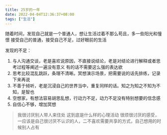 ```yaml
---
title: 25岁的一年
date: 2022-04-04T12:36:37+08:00
tags: ["生活"]
---
```


随着时间，发现自己就是一个普通人，想让生活过着不那么苟且，多一些阳光和憧憬
接受自己的普通，接受自己不足，过好眼前的生活

发现的不足：
1. 与人沟通交谈，老是喜欢说原因，不直接说结论，老是对结论进行解释或者思考过程等阐述一遍没有意义
有的话不需要这么强的表达欲
2. 思考比较混乱跳跃，条理不清晰。冥想演示场景，把需要说的话先排练，记录下来再说
3. 不善于倾听，老是沉浸自己的世界当中，重复同样的话。知之为知之不知为不知，是智也
4. 空想家，有想法容易胡思乱想，行动力不足，动力不足没有特别想要的信念感
5. 自信心不够，增加冥想

> 我很讨厌别人带人来住处 这到底是什么样的心理活动
> 很烦很讨厌的感受，一应该是自己很讨厌不认识的人，二不喜欢需要共享的方式，自己想用的时候别人占有
